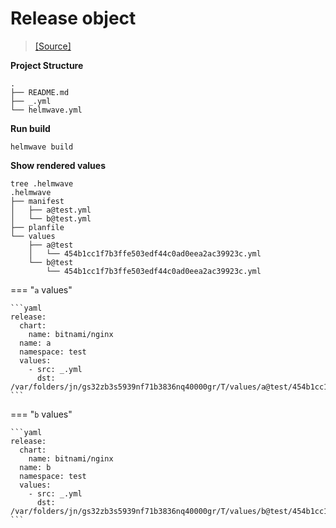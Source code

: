 # Release object

> [ [Source] ](https://github.com/helmwave/docs/tree/0.20.x/docs/examples/built-in-release)


**Project Structure**

```console
.
├── README.md
├── _.yml
└── helmwave.yml

```

**Run build**

```shell
helmwave build
```

**Show rendered values**

```shell
tree .helmwave 
.helmwave
├── manifest
│   ├── a@test.yml
│   └── b@test.yml
├── planfile
└── values
    ├── a@test
    │   └── 454b1cc1f7b3ffe503edf44c0ad0eea2ac39923c.yml
    └── b@test
        └── 454b1cc1f7b3ffe503edf44c0ad0eea2ac39923c.yml
```

=== "`a` values"

    ```yaml
    release:
      chart:
        name: bitnami/nginx
      name: a
      namespace: test
      values:
        - src: _.yml
          dst: /var/folders/jn/gs32zb3s5939nf71b3836nq40000gr/T/values/a@test/454b1cc1f7b3ffe503edf44c0ad0eea2ac39923c.yml
    ```

=== "`b` values"
    
    ```yaml
    release:
      chart:
        name: bitnami/nginx
      name: b
      namespace: test
      values:
        - src: _.yml
          dst: /var/folders/jn/gs32zb3s5939nf71b3836nq40000gr/T/values/b@test/454b1cc1f7b3ffe503edf44c0ad0eea2ac39923c.yml
    ```

